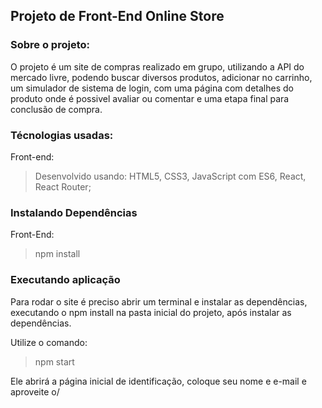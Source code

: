 ## Projeto de Front-End Online Store

### Sobre o projeto:

O projeto é um site de compras realizado em grupo, utilizando a API do mercado livre, podendo buscar diversos produtos, adicionar no carrinho, um simulador de sistema de login, com uma página com detalhes do produto onde é possivel avaliar ou comentar e uma etapa final para conclusão de compra.

### Técnologias usadas:

Front-end:

>Desenvolvido usando: HTML5, CSS3, JavaScript com ES6, React, React Router;

### Instalando Dependências

Front-End:

>npm install

### Executando aplicação

Para rodar o site é preciso abrir um terminal e instalar as dependências, executando o npm install na pasta inicial do projeto, após instalar as dependências.

Utilize o comando:

>npm start

Ele abrirá a página inicial de identificação, coloque seu nome e e-mail e aproveite o/
